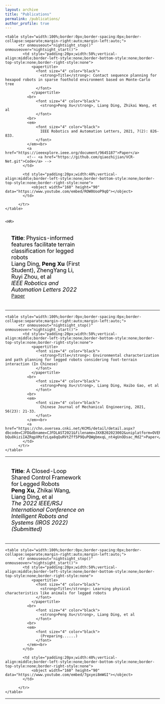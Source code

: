 ```yaml
---
layout: archive
title: "Publications"
permalink: /publications/
author_profile: true
---
```


<!-- [![NetFlix on UWP](https://res.cloudinary.com/marcomontalbano/image/upload/v1587315555/video_to_markdown/images/youtube--2qqYywttue4-c05b58ac6eb4c4700831b2b3070cd403.jpg)](https://youtu.be/2qqYywttue4 "NetFlix on UWP") -->


<html>

    <table style="width:100%;border:0px;border-spacing:0px;border-collapse:separate;margin-right:auto;margin-left:auto;">
          <tr onmouseout="nightsight_stop()" onmouseover="nightsight_start()">
            <td style="padding:20px;width:50%;vertical-align:middle;border-left-style:none;border-bottom-style:none;border-top-style:none;border-right-style:none">
                <papertitle> 
                  <font size="4" color="black">
                    <strong>Title</strong>: Contact sequence planning for hexapod robots in sparse foothold environment based on Monte-Carlo tree
                  </font>
                </papertitle>
              <br>
                  <font size="4" color="black">
                    <strong>Peng Xu</strong>, Liang Ding, Zhikai Wang, et al
                  </font>
              <br>
              <em>
                  <font size="4" color="black">
                    IEEE Robotics and Automation Letters, 2021, 7(2): 826-833.
                  </font>
              </em><br>
              <a href="https://ieeexplore.ieee.org/document/9645187">Paper</a>
              <!-- <a href="https://github.com/qiaozhijian/VCR-Net.git">Code</a> -->
            </td>

            <td style="padding:20px;width:40%;vertical-align:middle;border-left-style:none;border-bottom-style:none;border-top-style:none;border-right-style:none">
                <object width="160" height="90" data="https://www.youtube.com/embed/ROW0UooP9qQ"></object>
            </td>

          </tr>
    </table>


    <HR>

 <table style="width:100%;border:0px;border-spacing:0px;border-collapse:separate;margin-right:auto;margin-left:auto;">
          <tr onmouseout="nightsight_stop()" onmouseover="nightsight_start()">
            <td style="padding:20px;width:50%;vertical-align:middle;border-left-style:none;border-bottom-style:none;border-top-style:none;border-right-style:none">
                <papertitle> 
                  <font size="4" color="black">
                    <strong>Title</strong>: Physics-informed features facilitate terrain classification for legged robots
                  </font>
                </papertitle>
              <br>
                  <font size="4" color="black">
                      Liang Ding, <strong>Peng Xu</strong> (First Student), ZhengYang Li, Ruyi Zhou, et al
                  </font>
              <br>
              <em>
                  <font size="4" color="black">
                    IEEE Robotics and Automation Letters 2022
                  </font>
              </em><br>
              <a href="https://ieeexplore.ieee.org/abstract/document/9739835/">Paper</a>
            </td>
            <td style="padding:20px;width:40%;vertical-align:middle;border-left-style:none;border-bottom-style:none;border-top-style:none;border-right-style:none">
                <object width="160" height="90" data="https://www.youtube.com/embed/BO6ARFdZXxY"></object>
            </td>
          </tr>
    </table>
    <HR>

    <table style="width:100%;border:0px;border-spacing:0px;border-collapse:separate;margin-right:auto;margin-left:auto;">
          <tr onmouseout="nightsight_stop()" onmouseover="nightsight_start()">
            <td style="padding:20px;width:50%;vertical-align:middle;border-left-style:none;border-bottom-style:none;border-top-style:none;border-right-style:none">
                <papertitle> 
                  <font size="4" color="black">
                    <strong>Title</strong>: Environmental characterization and path planning for legged robots considering foot-terrain interaction (In Chinese)
                  </font>
                </papertitle>
              <br>
                  <font size="4" color="black">
                    <strong>Peng Xu</strong>, Liang Ding, Haibo Gao, et al
                  </font>
              <br>
              <em>
                  <font size="4" color="black">
                    Chinese Journal of Mechanical Engineering, 2021, 56(23): 21-33.
                  </font>
              </em><br>
              <a href="https://chn.oversea.cnki.net/KCMS/detail/detail.aspx?dbcode=CJFD&dbname=CJFDLAST2021&filename=JXXB202023002&uniplatform=OVERSEAS_CHS&v=D-bQu8kiziIAZRqpXMzfzLqa8qQuRVtZff5P9QuPQWgbmxqL_nt4gUnODsac_Md2">Paper</a>
            </td>
          </tr>
    </table>
  <HR>

    



 <table style="width:100%;border:0px;border-spacing:0px;border-collapse:separate;margin-right:auto;margin-left:auto;">
          <tr onmouseout="nightsight_stop()" onmouseover="nightsight_start()">
            <td style="padding:20px;width:50%;vertical-align:middle;border-left-style:none;border-bottom-style:none;border-top-style:none;border-right-style:none">
                <papertitle> 
                  <font size="4" color="black">
                    <strong>Title</strong>: A Closed-Loop Shared Control Framework for Legged Robots
                  </font>
                </papertitle>
              <br>
                  <font size="4" color="black">
                      <strong>Peng Xu</strong>, Zhikai Wang, Liang Ding, et al
                  </font>
              <br>
              <em>
                  <font size="4" color="black">
                    The 2022 IEEE/RSJ International Conference on Intelligent Robots and Systems (IROS 2022) (Submitted)
                  </font>
              </em><br>
              <!-- <a href="https://ieeexplore.ieee.org/abstract/document/9739835/">Paper</a> -->
            </td>
            <td style="padding:20px;width:40%;vertical-align:middle;border-left-style:none;border-bottom-style:none;border-top-style:none;border-right-style:none">
                <object width="160" height="90" data="https://www.youtube.com/embed/8Y4YBdzNONI"></object>
            </td>
          </tr>
    </table>    
  <HR>

    

    <table style="width:100%;border:0px;border-spacing:0px;border-collapse:separate;margin-right:auto;margin-left:auto;">
          <tr onmouseout="nightsight_stop()" onmouseover="nightsight_start()">
            <td style="padding:20px;width:50%;vertical-align:middle;border-left-style:none;border-bottom-style:none;border-top-style:none;border-right-style:none">
                <papertitle> 
                  <font size="4" color="black">
                    <strong>Title</strong>: Learning physical characteristics like animals for legged robots
                  </font>
                </papertitle>
              <br>
                  <font size="4" color="black">
                    <strong>Peng Xu</strong>, Liang Ding, et al
                  </font>
              <br>
              <em>
                  <font size="4" color="black">
                    (Preparing......)
                  </font>
              </em><br>
            </td>

            <td style="padding:20px;width:40%;vertical-align:middle;border-left-style:none;border-bottom-style:none;border-top-style:none;border-right-style:none">
                <object width="160" height="90" data="https://www.youtube.com/embed/7gxyei8mWGI"></object>
            </td>

          </tr>
    </table>


   <HR>
    
   


</html>


